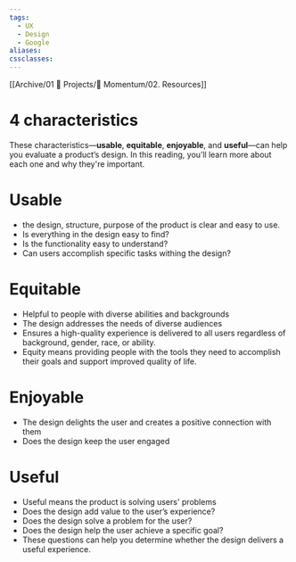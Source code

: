 ```yaml
---
tags:
  - UX
  - Design
  - Google
aliases: 
cssclasses:
---
```

[[Archive/01 💼 Projects/📲 Momentum/02. Resources]]
# 4 characteristics

These characteristics—**usable**, **equitable**, **enjoyable**, and **useful**—can help you evaluate a product’s design. In this reading, you’ll learn more about each one and why they're important.

# Usable
- the design, structure, purpose of the product is clear and easy to use. 
- Is everything in the design easy to find?
- Is the functionality easy to understand? 
- Can users accomplish specific tasks withing the design? 

# Equitable
- Helpful to people with diverse abilities and backgrounds
- The design addresses the needs of diverse audiences 
- Ensures a high-quality experience is delivered to all users regardless of background, gender, race, or ability. 
- Equity means providing people with the tools they need to accomplish their goals and support improved quality of life.

# Enjoyable
- The design delights the user and creates a positive connection with them
- Does the design keep the user engaged

# Useful

- Useful means the product is solving users' problems
- Does the design add value to the user’s experience?
- Does the design solve a problem for the user?
- Does the design help the user achieve a specific goal?
- These questions can help you determine whether the design delivers a useful experience.

